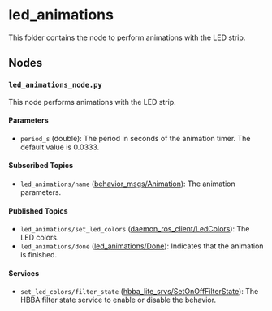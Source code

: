 # led_animations

This folder contains the node to perform animations with the LED strip.

## Nodes

### `led_animations_node.py`

This node performs animations with the LED strip.

#### Parameters
- `period_s` (double): The period in seconds of the animation timer. The default value is 0.0333.

#### Subscribed Topics

- `led_animations/name` ([behavior_msgs/Animation](../behavior_msgs/msg/Animation.msg)): The animation parameters.

#### Published Topics

- `led_animations/set_led_colors` ([daemon_ros_client/LedColors](../../daemon_ros_client/msg/LedColors.msg)): The LED colors.
- `led_animations/done` ([led_animations/Done](../behavior_msgs/msg/Done.msg)): Indicates that the animation is finished.

#### Services

- `set_led_colors/filter_state` ([hbba_lite_srvs/SetOnOffFilterState](../../utils/hbba_lite/hbba_lite_srvs/srv/SetOnOffFilterState.srv)): The HBBA filter
  state service to enable or disable the behavior.
